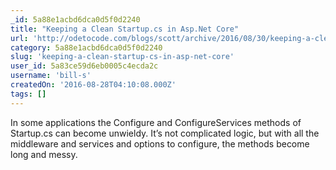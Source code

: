 ```yaml
---
_id: 5a88e1acbd6dca0d5f0d2240
title: "Keeping a Clean Startup.cs in Asp.Net Core"
url: 'http://odetocode.com/blogs/scott/archive/2016/08/30/keeping-a-clean-startup-cs-in-asp-net-core.aspx'
category: 5a88e1acbd6dca0d5f0d2240
slug: 'keeping-a-clean-startup-cs-in-asp-net-core'
user_id: 5a83ce59d6eb0005c4ecda2c
username: 'bill-s'
createdOn: '2016-08-28T04:10:08.000Z'
tags: []
---
```


In some applications the Configure and ConfigureServices methods of Startup.cs can become unwieldy. It’s not complicated logic, but with all the middleware and services and options to configure, the methods become long and messy.

